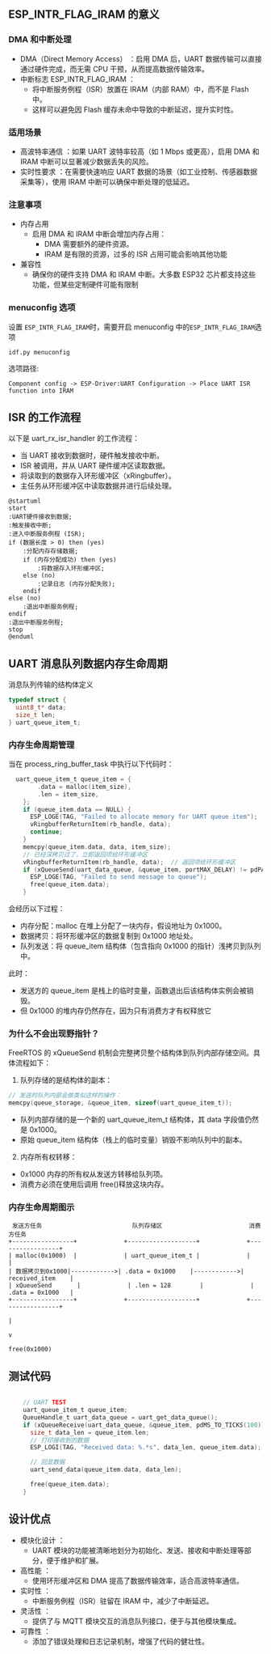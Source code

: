 ## ESP_INTR_FLAG_IRAM 的意义

### DMA 和中断处理

- DMA（Direct Memory Access） ：启用 DMA 后，UART 数据传输可以直接通过硬件完成，而无需 CPU 干预，从而提高数据传输效率。
- 中断标志 ESP_INTR_FLAG_IRAM ：
  - 将中断服务例程（ISR）放置在 IRAM（内部 RAM）中，而不是 Flash 中。
  - 这样可以避免因 Flash 缓存未命中导致的中断延迟，提升实时性。

### 适用场景

- 高波特率通信 ：如果 UART 波特率较高（如 1 Mbps 或更高），启用 DMA 和 IRAM 中断可以显著减少数据丢失的风险。
- 实时性要求 ：在需要快速响应 UART 数据的场景（如工业控制、传感器数据采集等），使用 IRAM 中断可以确保中断处理的低延迟。

### 注意事项

- 内存占用
  - 启用 DMA 和 IRAM 中断会增加内存占用：
    - DMA 需要额外的硬件资源。
    - IRAM 是有限的资源，过多的 ISR 占用可能会影响其他功能
- 兼容性
  - 确保你的硬件支持 DMA 和 IRAM 中断。大多数 ESP32 芯片都支持这些功能，但某些定制硬件可能有限制

### menuconfig 选项

设置 `ESP_INTR_FLAG_IRAM`时，需要开启 menuconfig 中的`ESP_INTR_FLAG_IRAM`选项

```shell
idf.py menuconfig
```

选项路径:

```text
Component config -> ESP-Driver:UART Configuration -> Place UART ISR function into IRAM
```

## ISR 的工作流程

以下是 uart_rx_isr_handler 的工作流程：

- 当 UART 接收到数据时，硬件触发接收中断。
- ISR 被调用，并从 UART 硬件缓冲区读取数据。
- 将读取到的数据存入环形缓冲区（xRingbuffer）。
- 主任务从环形缓冲区中读取数据并进行后续处理。

```puml
@startuml
start
:UART硬件接收到数据;
:触发接收中断;
:进入中断服务例程 (ISR);
if (数据长度 > 0) then (yes)
    :分配内存存储数据;
    if (内存分配成功) then (yes)
        :将数据存入环形缓冲区;
    else (no)
        :记录日志 (内存分配失败);
    endif
else (no)
    :退出中断服务例程;
endif
:退出中断服务例程;
stop
@enduml
```

## UART 消息队列数据内存生命周期

消息队列传输的结构体定义

```c
typedef struct {
  uint8_t* data;
  size_t len;
} uart_queue_item_t;

```

### 内存生命周期管理

当在 process_ring_buffer_task 中执行以下代码时：

```c
  uart_queue_item_t queue_item = {
        .data = malloc(item_size),
        .len = item_size,
    };
    if (queue_item.data == NULL) {
      ESP_LOGE(TAG, "Failed to allocate memory for UART queue item");
      vRingbufferReturnItem(rb_handle, data);
      continue;
    }
    memcpy(queue_item.data, data, item_size);
    // 已经深拷贝过了，立即返回项给环形缓冲区
    vRingbufferReturnItem(rb_handle, data);  // 返回项给环形缓冲区
    if (xQueueSend(uart_data_queue, &queue_item, portMAX_DELAY) != pdPASS) {
      ESP_LOGE(TAG, "Failed to send message to queue");
      free(queue_item.data);
    }
```

会经历以下过程：

- 内存分配：malloc 在堆上分配了一块内存，假设地址为 0x1000。
- 数据拷贝：将环形缓冲区的数据复制到 0x1000 地址处。
- 队列发送：将 queue_item 结构体（包含指向 0x1000 的指针）浅拷贝到队列中。

此时：

- 发送方的 queue_item 是栈上的临时变量，函数退出后该结构体实例会被销毁。
- 但 0x1000 的堆内存仍然存在，因为只有消费方才有权释放它

### 为什么不会出现野指针？

FreeRTOS 的 xQueueSend 机制会完整拷贝整个结构体到队列内部存储空间。具体流程如下：

1. 队列存储的是结构体的副本：

```c
// 发送时队列内部会做类似这样的操作：
memcpy(queue_storage, &queue_item, sizeof(uart_queue_item_t));
```

- 队列内部存储的是一个新的 uart_queue_item_t 结构体，其 data 字段值仍然是 0x1000。
- 原始 queue_item 结构体（栈上的临时变量）销毁不影响队列中的副本。

2. 内存所有权转移：

- 0x1000 内存的所有权从发送方转移给队列项。
- 消费方必须在使用后调用 free()释放这块内存。

### 内存生命周期图示

```text
 发送方任务                         队列存储区                        消费方任务
+-----------------+             +-------------------+             +-----------------+
| malloc(0x1000)  |             | uart_queue_item_t |             |                  |
| 数据拷贝到0x1000|------------>| .data = 0x1000    |------------>| received_item    |
| xQueueSend       |             | .len = 128        |             | .data = 0x1000   |
+-----------------+             +-------------------+             +-----------------+
                                                                       |
                                                                       v
                                                                   free(0x1000)
```

## 测试代码

```c

    // UART TEST
    uart_queue_item_t queue_item;
    QueueHandle_t uart_data_queue = uart_get_data_queue();
    if (xQueueReceive(uart_data_queue, &queue_item, pdMS_TO_TICKS(100))) {
      size_t data_len = queue_item.len;
      // 打印接收到的数据
      ESP_LOGI(TAG, "Received data: %.*s", data_len, queue_item.data);

      // 回显数据
      uart_send_data(queue_item.data, data_len);

      free(queue_item.data);
    }
```

## 设计优点

- 模块化设计 ：
  - UART 模块的功能被清晰地划分为初始化、发送、接收和中断处理等部分，便于维护和扩展。
- 高性能 ：
  - 使用环形缓冲区和 DMA 提高了数据传输效率，适合高波特率通信。
- 实时性 ：
  - 中断服务例程（ISR）驻留在 IRAM 中，减少了中断延迟。
- 灵活性 ：
  - 提供了与 MQTT 模块交互的消息队列接口，便于与其他模块集成。
- 可靠性 ：
  - 添加了错误处理和日志记录机制，增强了代码的健壮性。
